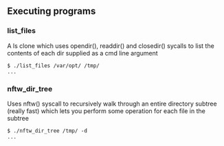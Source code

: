 ## Executing programs

### list_files
A ls clone which uses opendir(), readdir() and closedir() sycalls to list the contents of each dir supplied as a cmd line argument

```console
$ ./list_files /var/opt/ /tmp/
...
```

### nftw_dir_tree
Uses nftw() syscall to recursively walk through an entire directory subtree (really fast) which lets you perform some operation for each file in the subtree

```console
$ ./nftw_dir_tree /tmp/ -d
...
```

